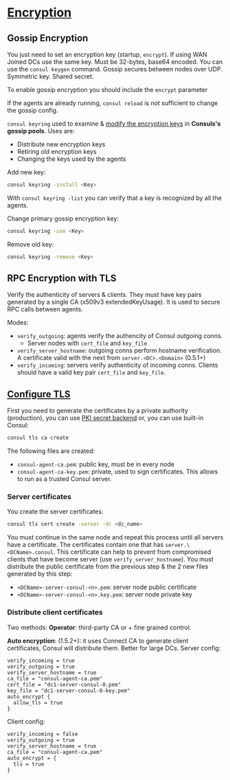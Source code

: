 # [Encryption](https://www.consul.io/docs/security/encryption)

## Gossip Encryption
You just need to set an encryption key (startup, `encrypt`). If using WAN Joined DCs use the same
key. Must be 32-bytes, base64 encoded. You can use the `consul keygen` command. Gossip secures 
between nodes over UDP. Symmetric key. Shared secret.

To enable gossip encryption you should include the `encrypt` parameter

If the agents are already running, `consul reload` is not sufficient to change the gossip config.

`consul keyring` used to examine & [modify the encryption keys](https://learn.hashicorp.com/tutorials/consul/gossip-encryption-rotate) in **Consuls's gossip pools**. Uses 
are:
- Distribute new encryption keys
- Retiring old encryption keys
- Changing the keys used by the agents

Add new key:
```sh
consul keyring -install <Key>
```

With `consul keyring -list` you can verify that a key is recognized by all the agents.

Change primary gossip encryption key:
```sh
consul keyring -use <Key>
```

Remove old key:
```sh
consul keyring -remove <Key>
```

## RPC Encryption with TLS
Verify the authenticity of servers & clients. They must have key pairs generated by a single CA
(x509v3 extendedKeyUsage). It is used to secure RPC calls between agents.

Modes:
- `verify_outgoing`: agents verify the authencity of Consul outgoing conns.
    - Server nodes with `cert_file` and `key_file`
- `verify_server_hostname`: outgoing conns perform hostname verification. A certificate valid with
the next from `server.<DC>.<Domain>` (0.5.1+)
- `verify_incoming`: servers verify authenticity of incoming conns. Clients should have a valid
key pair `cert_file` and `key_file`.


## [Configure TLS](https://learn.hashicorp.com/tutorials/consul/tls-encryption-secure)


First you need to generate the certificates by a private authority (production), you can use [PKI secret backend](https://www.vaultproject.io/docs/secrets/pki) or, you can use built-in Consul:
```sh
consul tls ca create
```

The following files are created:
- `consul-agent-ca.pem`: public key, must be in every node
- `consul-agent-ca-key.pem`: private, used to sign certificates. This allows to run as a trusted
Consul server.

### Server certificates
You create the server certificates:
```sh
consul tls cert create -server -dc <dc_name>
```

You must continue in the same node and repeat this process until all servers have a certificate. 
The certificates contain one that has `server.\<DCName>.consul`. This certificate can help to 
prevent from compromised clients that have become server (use `verify_server_hostname`). You must
distribute the public certificate from the previous step & the 2 new files generated by this step:
- `<DCName>-server-consul-<n>.pem`: server node public certificate
- `<DCName>-server-consul-<n>.key.pem`: server node private key

### Distribute client certificates
Two methods:
**Operator**: third-party CA or + fine grained control. 


**Auto encryption**: (1.5.2+): it uses Connect CA to generate client certificates, Consul will distribute them. Better for large DCs.
Server config:
```hcl
verify_incoming = true
verify_outgoing = true
verify_server_hostname = true
ca_file = "consul-agent-ca.pem"
cert_file = "dc1-server-consul-0.pem"
key_file = "dc1-server-consul-0-key.pem"
auto_encrypt {
  allow_tls = true
}

```

Client config:
```hcl
verify_incoming = false
verify_outgoing = true
verify_server_hostname = true
ca_file = "consul-agent-ca.pem"
auto_encrypt = {
  tls = true
}
```